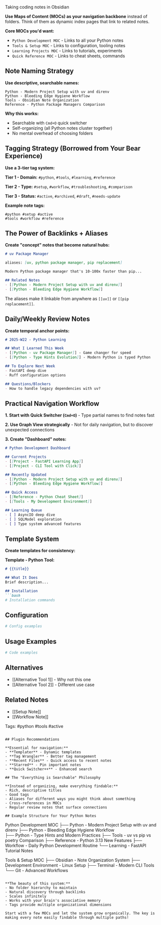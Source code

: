 
Taking coding notes in Obsidian 

**Use Maps of Content (MOCs) as your navigation backbone** instead of folders. Think of them as dynamic index pages that link to related notes.

**Core MOCs you'd want:**

- `Python Development MOC` - Links to all your Python notes
- `Tools & Setup MOC` - Links to configuration, tooling notes
- `Learning Projects MOC` - Links to tutorials, experiments
- `Quick Reference MOC` - Links to cheat sheets, commands

## Note Naming Strategy

**Use descriptive, searchable names:**

```
Python - Modern Project Setup with uv and direnv
Python - Bleeding Edge Hygiene Workflow
Tools - Obsidian Note Organization
Reference - Python Package Managers Comparison
```

**Why this works:**

- Searchable with `Cmd+O` quick switcher
- Self-organizing (all Python notes cluster together)
- No mental overhead of choosing folders

## Tagging Strategy (Borrowed from Your Bear Experience)

**Use a 3-tier tag system:**

**Tier 1 - Domain:** `#python`, `#tools`, `#learning`, `#reference`

**Tier 2 - Type:** `#setup`, `#workflow`, `#troubleshooting`, `#comparison`

**Tier 3 - Status:** `#active`, `#archived`, `#draft`, `#needs-update`

**Example note tags:**

```
#python #setup #active
#tools #workflow #reference
```

## The Power of Backlinks + Aliases

**Create "concept" notes that become natural hubs:**

```markdown
# uv Package Manager

aliases: [uv, python package manager, pip replacement]

Modern Python package manager that's 10-100x faster than pip...

## Related Notes
- [[Python - Modern Project Setup with uv and direnv]]
- [[Python - Bleeding Edge Hygiene Workflow]]
```

The aliases make it linkable from anywhere as `[[uv]]` or `[[pip replacement]]`.

## Daily/Weekly Review Notes

**Create temporal anchor points:**

```markdown
# 2025-W22 - Python Learning

## What I Learned This Week
- [[Python - uv Package Manager]] - Game changer for speed
- [[Python - Type Hints Evolution]] - Modern Python is typed Python

## To Explore Next Week
- FastAPI deep dive
- Ruff configuration options

## Questions/Blockers
- How to handle legacy dependencies with uv?
```

## Practical Navigation Workflow

**1. Start with Quick Switcher (`Cmd+O`)** - Type partial names to find notes fast

**2. Use Graph View strategically** - Not for daily navigation, but to discover unexpected connections

**3. Create "Dashboard" notes:**

```markdown
# Python Development Dashboard

## Current Projects
- [[Project - FastAPI Learning App]]
- [[Project - CLI Tool with Click]]

## Recently Updated
- [[Python - Modern Project Setup with uv and direnv]]
- [[Python - Bleeding Edge Hygiene Workflow]]

## Quick Access
- [[Reference - Python Cheat Sheet]]
- [[Tools - My Development Environment]]

## Learning Queue
- [ ] AsyncIO deep dive
- [ ] SQLModel exploration
- [ ] Type system advanced features
```

## Template System

**Create templates for consistency:**

**Template - Python Tool:**

````markdown
# {{title}}

## What It Does
Brief description...

## Installation
```bash
# Installation commands
````

## Configuration

```toml
# Config examples
```

## Usage Examples

```python
# Code examples
```

## Alternatives

- [[Alternative Tool 1]] - Why not this one
- [[Alternative Tool 2]] - Different use case

## Related Notes

- [[Setup Note]]
- [[Workflow Note]]

Tags: #python #tools #active

```

## Plugin Recommendations

**Essential for navigation:**
- **Templater** - Dynamic templates
- **Tag Wrangler** - Better tag management
- **Recent Files** - Quick access to recent notes
- **Starred** - Pin important notes
- **Quick Switcher++** - Enhanced search

## The "Everything is Searchable" Philosophy

**Instead of organizing, make everything findable:**
- Rich, descriptive titles
- Good tags
- Aliases for different ways you might think about something
- Cross-references in MOCs
- Regular review notes that surface connections

## Example Structure for Your Python Notes

```

Python Development MOC ├── Python - Modern Project Setup with uv and direnv ├── Python - Bleeding Edge Hygiene Workflow  
├── Python - Type Hints and Modern Practices ├── Tools - uv vs pip vs poetry Comparison ├── Reference - Python 3.13 New Features ├── Workflow - Daily Python Development Routine └── Learning - FastAPI Tutorial Notes

Tools & Setup MOC ├── Obsidian - Note Organization System ├── Development Environment - Linux Setup ├── Terminal - Modern CLI Tools └── Git - Advanced Workflows

```

**The beauty of this system:**
- No folder hierarchy to maintain
- Natural discovery through backlinks
- Scales infinitely
- Works with your brain's associative memory
- Tags provide multiple organizational dimensions

Start with a few MOCs and let the system grow organically. The key is making every note easily findable through multiple paths!
```